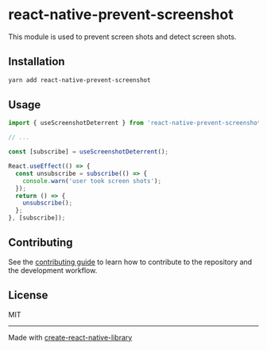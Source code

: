 # react-native-prevent-screenshot

This module is used to prevent screen shots and detect screen shots.

## Installation

```sh
yarn add react-native-prevent-screenshot
```

## Usage

```js
import { useScreenshotDeterrent } from 'react-native-prevent-screenshot';

// ...

const [subscribe] = useScreenshotDeterrent();

React.useEffect(() => {
  const unsubscribe = subscribe(() => {
    console.warn('user took screen shots');
  });
  return () => {
    unsubscribe();
  };
}, [subscribe]);
```

## Contributing

See the [contributing guide](CONTRIBUTING.md) to learn how to contribute to the repository and the development workflow.

## License

MIT

---

Made with [create-react-native-library](https://github.com/callstack/react-native-builder-bob)
